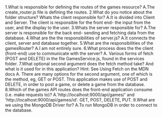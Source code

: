 1.What is responsible for defining the routes of the games resource?
A.The create_router.js file is defining the routes.
2.What do you notice about the folder structure? Whats the client responsible for? 
A.It is divided into Client and Server. The client is responsible for the front end- the input from the user, and the display to the user.
3.Whats the server responsible for?
A.The server is responsible for the back end- sending and fetching data from the database.
4.What are the the responsibilities of server.js?
A.It connects the client, server and database together.
5.What are the responsibilities of the gamesRouter?
A.I am not entirely sure.
6.What process does the the client (front-end) use to communicate with the server?
A. Various forms of fetch (POST and DELETE) in the file GamesService.js, found in the services folder.
7.What optional second argument does the fetch method take? And what is it used for in this application? Hint: See Using Fetch on the MDN docs
A. There are many options for the second argument, one of which is the method, eg, GET or POST. This application makes use of POST and DELETE, in order to post a game, or delete a game from the database.
8.Which of the games API routes does the front-end application consume (i.e. make requests to)?
A.'http://localhost:9000/api/games/' and 'http://localhost:9000/api/games/id'. GET, POST, DELETE, PUT.
9.What are we using the MongoDB Driver for?
A.To run MongoDB in order to connect to the database.
